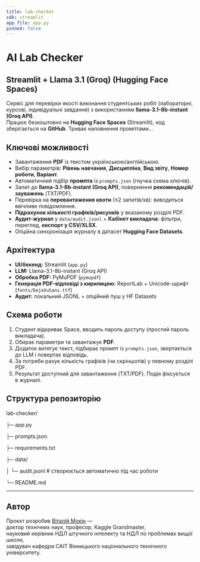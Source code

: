 ```yaml
---
title: lab-checker
sdk: streamlit
app_file: app.py
pinned: false
---
```


# AI Lab Checker
## Streamlit + Llama 3.1 (Groq) (Hugging Face Spaces)

Сервіс для перевірки якості виконання студентських робіт (лабораторні, курсові, індивідуальні завдання) з використанням **llama-3.1-8b-instant (Groq API)**.  
Працює безкоштовно на **Hugging Face Spaces** (Streamlit), код зберігається на **GitHub**.
Триває наповнення промптами...

## Ключові можливості
- Завантаження **PDF** із текстом українською/англійською.
- Вибір параметрів: **Рівень навчання**, **Дисципліна**, **Вид звіту**, **Номер роботи**, **Варіант**.
- Автоматичний підбір **промпта** із `prompts.json` (гнучка схема ключів).
- Запит до **llama-3.1-8b-instant (Groq API)**, повернення **рекомендацій/зауважень** (TXT/PDF).
- Перевірка на **перевантаження квоти** (≤2 запитів/хв): виводиться ввічливе повідомлення.
- **Підрахунок кількості графіків/рисунків** у вказаному розділі PDF.
- **Аудит-журнал** у `data/audit.jsonl` + **Кабінет викладача**: фільтри, перегляд, **експорт у CSV/XLSX**.
- Опційна синхронізація журналу в датасет **Hugging Face Datasets**.

## Архітектура
- **UI/бекенд:** Streamlit (`app.py`)
- **LLM:** Llama-3.1-8b-instant (Groq API)
- **Обробка PDF:** PyMuPDF (`pymupdf`)
- **Генерація PDF-відповіді з кирилицею:** ReportLab + Unicode-шрифт (`fonts/DejaVuSans.ttf`)
- **Аудит:** локальний JSONL + опційний пуш у HF Datasets

## Схема роботи
1. Студент відкриває Space, вводить пароль доступу (простий пароль викладача).
2. Обирає параметри та завантажує **PDF**.
3. Додаток витягує текст, підбирає промпт із `prompts.json`, звертається до LLM і повертає відповідь.
4. За потреби рахує кількість графіків (чи скріншотів) у певному розділі PDF.
5. Результат доступний для завантаження (TXT/PDF). Подія фіксується в журналі.

## Структура репозиторію
lab-checker/

├─ app.py

├─ prompts.json

├─ requirements.txt

├─ data/

│ └─ audit.jsonl # створюється автоматично під час роботи

└─ README.md

---

## Автор
Проєкт розробив [Віталій Мокін](https://sait.vntu.edu.ua/kafedra/sklad-kafedry/mokin-vitalii-borysovych/) —  
доктор технічних наук, професор, Kaggle Grandmaster,  
науковий керівник НДЛ штучного інтелекту та НДЛ по проблемах вищої школи,  
завідувач кафедри САІТ Вінницького національного технічного університету.
